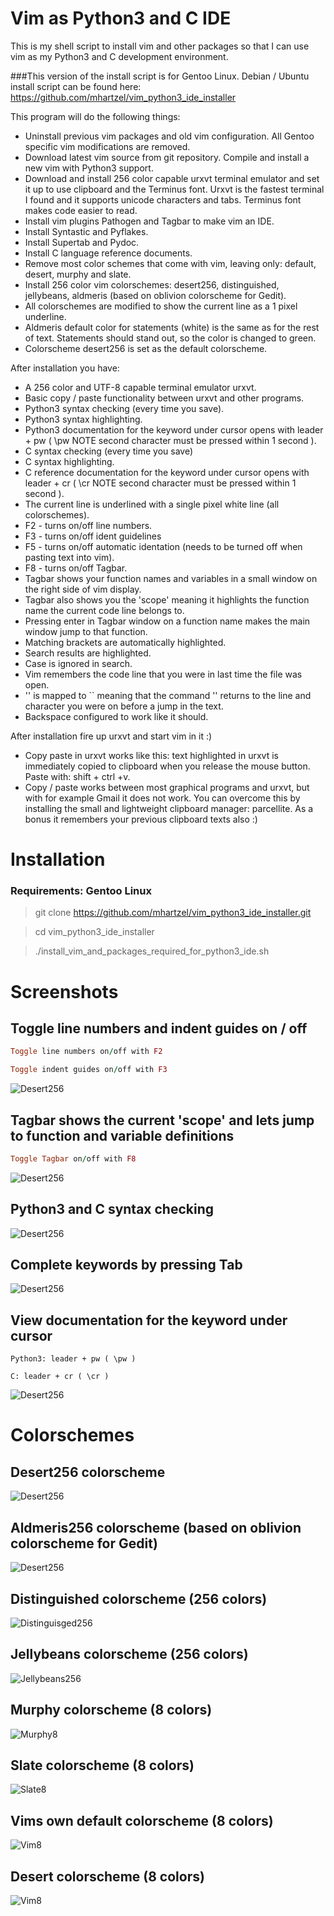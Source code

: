 # Vim as Python3 and C IDE

This is my shell script to install vim and other packages so that I can use vim as my Python3 and C development environment.

###This version of the install script is for Gentoo Linux.
Debian / Ubuntu install script can be found here: https://github.com/mhartzel/vim_python3_ide_installer 

This program will do the following things:
- Uninstall previous vim packages and old vim configuration. All Gentoo specific vim modifications are removed.
- Download latest vim source from git repository. Compile and install a new vim with Python3 support.
- Download and install 256 color capable urxvt terminal emulator and set it up to use clipboard and the Terminus font. Urxvt is the fastest terminal I found and it supports unicode characters and tabs. Terminus font makes code easier to read.
- Install vim plugins Pathogen and Tagbar to make vim an IDE.
- Install Syntastic and Pyflakes.
- Install Supertab and Pydoc.
- Install C language reference documents.
- Remove most color schemes that come with vim, leaving only: default, desert, murphy and slate.
- Install 256 color vim colorschemes: desert256, distinguished, jellybeans, aldmeris (based on oblivion colorscheme for Gedit).
- All colorschemes are modified to show the current line as a 1 pixel underline.
- Aldmeris default color for statements (white) is the same as for the rest of text. Statements should stand out, so the color is changed to green.
- Colorscheme desert256 is set as the default colorscheme.

After installation you have:

- A 256 color and UTF-8 capable terminal emulator urxvt.
- Basic copy / paste functionality between urxvt and other programs.
- Python3 syntax checking (every time you save).
- Python3 syntax highlighting.
- Python3 documentation for the keyword under cursor opens with leader + pw  ( \pw  NOTE second character must be pressed within 1 second ).
- C syntax checking (every time you save)
- C syntax highlighting.
- C reference documentation for the keyword under cursor opens with leader + cr  ( \cr  NOTE second character must be pressed within 1 second ).
- The current line is underlined with a single pixel white line (all colorschemes). 
- F2 - turns on/off line numbers.
- F3 - turns on/off ident guidelines
- F5 - turns on/off automatic identation (needs to be turned off when pasting text into vim).
- F8 - turns on/off Tagbar.
- Tagbar shows your function names and variables in a small window on the right side of vim display.
- Tagbar also shows you the 'scope' meaning it highlights the function name the current code line belongs to.
- Pressing enter in Tagbar window on a function name makes the main window jump to that function.
- Matching brackets are automatically highlighted.
- Search results are highlighted.
- Case is ignored in search.
- Vim remembers the code line that you were in last time the file was open.
- '' is mapped to `` meaning that the command '' returns to the line and character you were on before a jump in the text.
- Backspace configured to work like it should.



After installation fire up urxvt and start vim in it :)



- Copy paste in urxvt works like this: text highlighted in urxvt is immediately copied to clipboard when you release the mouse button. Paste with: shift + ctrl +v.
- Copy / paste works between most graphical programs and urxvt, but with for example Gmail it does not work. You can overcome this by installing the small and lightweight clipboard manager: parcellite. As a bonus it remembers your previous clipboard texts also :)


# Installation

### Requirements: Gentoo Linux

> git clone https://github.com/mhartzel/vim_python3_ide_installer.git

> cd vim_python3_ide_installer

> ./install_vim_and_packages_required_for_python3_ide.sh


# Screenshots

## Toggle line numbers and indent guides on / off

```ruby
Toggle line numbers on/off with F2
```
```ruby
Toggle indent guides on/off with F3
```

![Desert256](Pictures/Line_numbers-indent_guides.png)


## Tagbar shows the current 'scope' and lets jump to function and variable definitions
```ruby
Toggle Tagbar on/off with F8
```
![Desert256](Pictures/tagbar.png)


## Python3 and C syntax checking
![Desert256](Pictures/desert256-Syntastic-Pyflakes.png)


## Complete keywords by pressing Tab
![Desert256](Pictures/desert256-Supertab.png)


## View documentation for the keyword under cursor

```
Python3: leader + pw ( \pw )
```
```
C: leader + cr ( \cr )
```

![Desert256](Pictures/desert256-Supertab-Pydocs.png)

# Colorschemes

## Desert256 colorscheme
![Desert256](Pictures/desert256.png)


## Aldmeris256 colorscheme (based on oblivion colorscheme for Gedit)
![Desert256](Pictures/aldmeris256.png)


## Distinguished colorscheme (256 colors)
![Distinguisged256](Pictures/distinguished.png)


## Jellybeans colorscheme (256 colors)
![Jellybeans256](Pictures/jellybeans.png)


## Murphy colorscheme (8 colors)
![Murphy8](Pictures/murphy.png)


## Slate colorscheme (8 colors)
![Slate8](Pictures/slate.png)


## Vims own default colorscheme (8 colors)
![Vim8](Pictures/vims_own_default_colorscheme.png)

## Desert colorscheme (8 colors)
![Vim8](Pictures/desert8.png)


